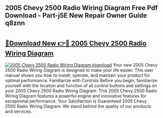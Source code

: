 ## 2005 Chevy 2500 Radio Wiring Diagram Free Pdf Download - Part-j5E New Repair Owner Guide q8znn

# <h2><a href="http://dflr1qo.blite.top/?on=2005+Chevy+2500+Radio+Wiring+Diagram">🔗Download New 👉🔴 2005 Chevy 2500 Radio Wiring Diagram</a></h2>

[![2005 Chevy 2500 Radio Wiring Diagram download](https://i.imgur.com/lujVjoI.png)](http://dflr1qo.blite.top/?on=2005+Chevy+2500+Radio+Wiring+Diagram)
Your new 2005 Chevy 2500 Radio Wiring Diagram is designed to make your life easier. This user manual shows you how to install, operate, and maintain your product for optimal performance. Familiarize with Controls Before you begin, familiarize yourself with the location and function of all control buttons and settings on your 2005 Chevy 2500 Radio Wiring Diagram. This 2005 Chevy 2500 Radio Wiring Diagram features a powerful engine and innovative features for exceptional performance. Your Satisfaction is Guaranteed 2005 Chevy 2500 Radio Wiring Diagram. We stand behind the quality of our products and services.
